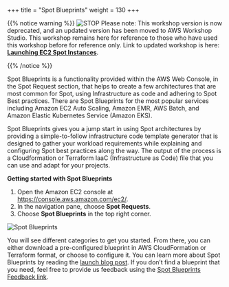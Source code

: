 +++
title = "Spot Blueprints"
weight = 130
+++

{{% notice warning %}}
![STOP](../images/stop_small.png)
Please note: This workshop version is now deprecated, and an updated version has been moved to AWS Workshop Studio. This workshop remains here for reference to those who have used this workshop before for reference only. Link to updated workshop is here: **[Launching EC2 Spot Instances](https://catalog.us-east-1.prod.workshops.aws/workshops/36a2c2bb-b92d-4428-8626-3a75df01efcc/en-US)**.

{{% /notice %}}


Spot Blueprints is a functionality provided within the AWS Web Console, in the Spot Request section, that helps to create a few architectures that are most common for Spot, using Infrastructure as code and adhering to Spot Best practices. There are Spot Blueprints for the most popular services including Amazon EC2 Auto Scaling, Amazon EMR, AWS Batch, and Amazon Elastic Kubernetes Service (Amazon EKS).

Spot Blueprints gives you a jump start in using Spot architectures by providing a simple-to-follow infrastructure code template generator that is designed to gather your workload requirements while explaining and configuring Spot best practices along the way. The output of the process is a Cloudformation or Terraform IaaC (Infrastructure as Code) file that you can use and adapt for your projects.

**Getting started with Spot Blueprints**

1. Open the Amazon EC2 console at <https://console.aws.amazon.com/ec2/>.
2. In the navigation pane, choose **Spot Requests**.
3. Choose **Spot Blueprints** in the top right corner.

![Spot Blueprints](/images/launching_ec2_spot_instances/spot_blueprints.png)

You will see different categories to get you started. From there, you can either download a pre-configured blueprint in AWS CloudFormation or Terraform format, or choose to configure it.
You can learn more about Spot Blueprints by reading the [launch blog post](https://aws.amazon.com/blogs/compute/introducing-spot-blueprints-a-template-generator-for-frameworks-like-kubernetes-and-apache-spark/). If you don’t find a blueprint that you need, feel free to provide us feedback using the [Spot Blueprints Feedback link](https://console.aws.amazon.com/ec2sp/v2/home?region=us-east-1#/spot/blueprints?show_feedback=true).
